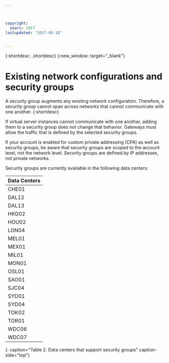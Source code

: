 ```yaml
---



copyright:
  years: 2017
lastupdated: "2017-08-10"


---
```


{:shortdesc: .shortdesc}
{:new_window: target="_blank"}

# Existing network configurations and security groups

A security group augments any existing network configuration. Therefore, a security group cannot span across networks that cannot communicate 
with one another. 
{:shortdesc}

If virtual server instances cannot communicate with one another, adding them to a security group does not change that 
behavior. Gateways must allow the traffic that is defined by the selected security groups.

If your account is enabled for custom private addressing (CPA) as well as security groups, be aware that security groups are scoped to the account level, not the network level. Security groups are defined by IP addresses, not private networks.

Security groups are currently available in the following data centers:

| Data Centers      | 
|:------------------|
| CHE01             |
| DAL12             |
| DAL13             |
| HKG02             |
| HOU02             |
| LON04             |
| MEL01             |
| MEX01             |
| MIL01             |
| MON01             |
| OSL01             |
| SAO01             |
| SJC04             |
| SYD01             |
| SYD04             |
| TOK02             |
| TOR01             |
| WDC06             |
| WDC07             |
{: caption="Table 2. Data centers that support security groups" caption-side="top"} 
